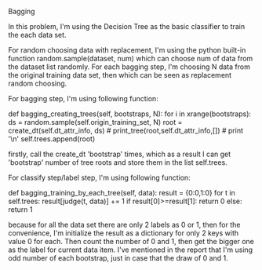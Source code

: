 Bagging 

In this problem, I'm using the Decision Tree as the basic classifier to train the each data set.

For random choosing data with replacement, I'm using the python built-in function random.sample(dataset, num) 
which can choose num of data from the dataset list randomly. For each bagging step, I'm choosing N data from 
the original training data set, then which can be seen as replacement random choosing.

For bagging step, I'm using following function:

def bagging_creating_trees(self, bootstraps, N):
        for i in xrange(bootstraps):
            ds = random.sample(self.origin_training_set, N)
            root = create_dt(self.dt_attr_info, ds)
            # print_tree(root,self.dt_attr_info,[])
            # print '\n'
            self.trees.append(root)

firstly, call the create_dt 'bootstrap' times, which as a result I can get 'bootstrap' number of tree roots 
and store them in the list self.trees.

For classify step/label step,  I'm using following function:

def bagging_training_by_each_tree(self, data):
        result = {0:0,1:0}
        for t in self.trees:
            result[judge(t, data)] += 1
        if result[0]>=result[1]: return 0
        else: return 1

because for all the data set there are only 2 labels as 0 or 1, then for the convenience, I'm initialize the 
result as a dictionary for only 2 keys with value 0 for each. Then count the number of 0 and 1, then get the 
 bigger one as the label for current data item. I've mentioned in the report that I'm using odd number of 
 each bootstrap, just in case that the draw of 0 and 1.
 
 
        